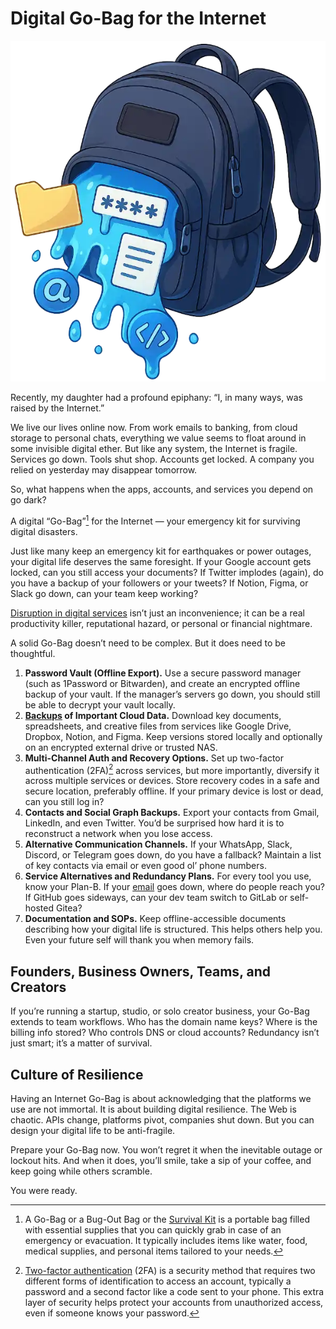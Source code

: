 # Digital Go-Bag for the Internet

<img class="medium right" src="/static/2025/go-bag-digital.webp" alt="Digital Go-Bag">

Recently, my daughter had a profound epiphany: “I, in many ways, was raised by the Internet.”

We live our lives online now. From work emails to banking, from cloud storage to personal chats, everything we value seems to float around in some invisible digital ether. But like any system, the Internet is fragile. Services go down. Tools shut shop. Accounts get locked. A company you relied on yesterday may disappear tomorrow.

So, what happens when the apps, accounts, and services you depend on go dark?

A digital “Go-Bag”[^GoBag] for the Internet — your emergency kit for surviving digital disasters.

Just like many keep an emergency kit for earthquakes or power outages, your digital life deserves the same foresight. If your Google account gets locked, can you still access your documents? If Twitter implodes (again), do you have a backup of your followers or your tweets? If Notion, Figma, or Slack go down, can your team keep working?

[Disruption in digital services](/2024/crowdstrike-fire-sale/) isn’t just an inconvenience; it can be a real productivity killer, reputational hazard, or personal or financial nightmare.

A solid Go-Bag doesn’t need to be complex. But it does need to be thoughtful.

1. **Password Vault (Offline Export).** Use a secure password manager (such as 1Password or Bitwarden), and create an encrypted offline backup of your vault. If the manager’s servers go down, you should still be able to decrypt your vault locally.
2. **[Backups](/2021/backup/) of Important Cloud Data.** Download key documents, spreadsheets, and creative files from services like Google Drive, Dropbox, Notion, and Figma. Keep versions stored locally and optionally on an encrypted external drive or trusted NAS.
3. **Multi-Channel Auth and Recovery Options.** Set up two-factor authentication (2FA)[^2FA] across services, but more importantly, diversify it across multiple services or devices. Store recovery codes in a safe and secure location, preferably offline. If your primary device is lost or dead, can you still log in?
4. **Contacts and Social Graph Backups.** Export your contacts from Gmail, LinkedIn, and even Twitter. You’d be surprised how hard it is to reconstruct a network when you lose access.
5. **Alternative Communication Channels.** If your WhatsApp, Slack, Discord, or Telegram goes down, do you have a fallback? Maintain a list of key contacts via email or even good ol’ phone numbers.
6. **Service Alternatives and Redundancy Plans.** For every tool you use, know your Plan-B. If your [email](/2024/email/) goes down, where do people reach you? If GitHub goes sideways, can your dev team switch to GitLab or self-hosted Gitea?
7. **Documentation and SOPs.** Keep offline-accessible documents describing how your digital life is structured. This helps others help you. Even your future self will thank you when memory fails.

## Founders, Business Owners, Teams, and Creators

If you’re running a startup, studio, or solo creator business, your Go-Bag extends to team workflows. Who has the domain name keys? Where is the billing info stored? Who controls DNS or cloud accounts? Redundancy isn’t just smart; it’s a matter of survival.

## Culture of Resilience

Having an Internet Go-Bag is about acknowledging that the platforms we use are not immortal. It is about building digital resilience. The Web is chaotic. APIs change, platforms pivot, companies shut down. But you can design your digital life to be anti-fragile.

Prepare your Go-Bag now. You won’t regret it when the inevitable outage or lockout hits. And when it does, you’ll smile, take a sip of your coffee, and keep going while others scramble.

You were ready.

[^GoBag]: A Go-Bag or a Bug-Out Bag or the [Survival Kit](https://en.wikipedia.org/wiki/Survival_kit) is a portable bag filled with essential supplies that you can quickly grab in case of an emergency or evacuation. It typically includes items like water, food, medical supplies, and personal items tailored to your needs.

[^2FA]: [Two-factor authentication](https://en.wikipedia.org/wiki/Multi-factor_authentication) (2FA) is a security method that requires two different forms of identification to access an account, typically a password and a second factor like a code sent to your phone. This extra layer of security helps protect your accounts from unauthorized access, even if someone knows your password.